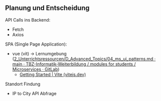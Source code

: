 ## Planung und Entscheidung

API Calls ins Backend:
- Fetch
- Axios

SPA (Single Page Application):
- vue (vit) → Lernumgebung ([2_Unterrichtsressourcen/D_Advanced_Topics/04_ms_ui_patterns.md · main · TBZ-Informatik-Weiterbildung / modules for students / Microservices · GitLab](https://gitlab.com/ch-tbz-wb/Stud/MSVC/-/blob/main/2_Unterrichtsressourcen/D_Advanced_Topics/04_ms_ui_patterns.md?ref_type=heads))
	- [Getting Started | Vite (vitejs.dev)](https://vitejs.dev/guide/)


Standort Findung
- IP to City API Abfrage